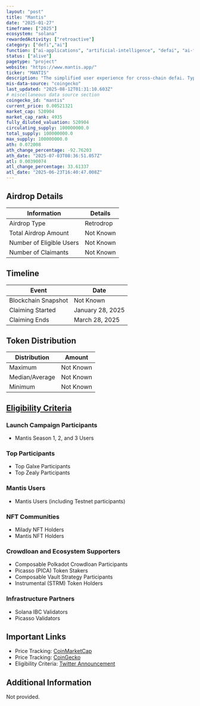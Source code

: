 ```yaml
---
layout: "post"
title: "Mantis"
date: "2025-01-27"
timeframe: ["2025"]
ecosystem: "solana"
rewardedActivity: ["retroactive"]
category: ["defi","ai"]
function: ["ai-applications", "artificial-intelligence", "defai", "ai-framework"]
status: ["alive"]
pagetype: "project"
website: "https://www.mantis.app/"
ticker: "MANTIS"
description: "The simplified user experience for cross-chain defai. Type & Trade."
mis-data-source: "coingecko"
last_updated: "2025-08-12T01:31:10.603Z"
# miscellaneous data source section
coingecko_id: "mantis"
current_price: 0.00521321
market_cap: 520904
market_cap_rank: 4935
fully_diluted_valuation: 520904
circulating_supply: 100000000.0
total_supply: 100000000.0
max_supply: 100000000.0
ath: 0.072008
ath_change_percentage: -92.76203
ath_date: "2025-07-03T08:36:51.057Z"
atl: 0.00390074
atl_change_percentage: 33.61337
atl_date: "2025-06-23T16:40:47.008Z"
---
```


## Airdrop Details

| Information              | Details   |
| ------------------------ | --------- |
| Airdrop Type             | Retrodrop |
| Total Airdrop Amount     | Not Known |
| Number of Eligible Users | Not Known |
| Number of Claimants      | Not Known |

## Timeline

| Event               | Date             |
| ------------------- | ---------------- |
| Blockchain Snapshot | Not Known        |
| Claiming Started    | January 28, 2025 |
| Claiming Ends       | March 28, 2025   |

## Token Distribution

| Distribution   | Amount    |
| -------------- | --------- |
| Maximum        | Not Known |
| Median/Average | Not Known |
| Minimum        | Not Known |

## [Eligibility Criteria](https://x.com/mantis/status/1883964113530826947)

### Launch Campaign Participants

- Mantis Season 1, 2, and 3 Users

### Top Participants

- Top Galxe Participants
- Top Zealy Participants

### Mantis Users

- Mantis Users (including Testnet participants)

### NFT Communities

- Milady NFT Holders
- Mantis NFT Holders

### Crowdloan and Ecosystem Supporters

- Composable Polkadot Crowdloan Participants
- Picasso (PICA) Token Stakers
- Composable Vault Strategy Participants
- Instrumental (STRM) Token Holders

### Infrastructure Partners

- Solana IBC Validators
- Picasso Validators

## Important Links

- Price Tracking: [CoinMarketCap](https://coinmarketcap.com/currencies/)
- Price Tracking: [CoinGecko](https://www.coingecko.com/en/coins/)
- Eligibility Criteria: [Twitter Announcement](https://x.com/mantis/status/1883964113530826947)

## Additional Information

Not provided.